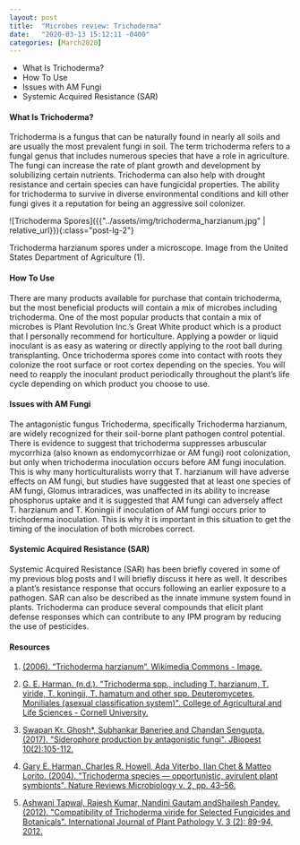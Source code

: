 ```yaml
---
layout: post
title:  "Microbes review: Trichoderma"
date:   "2020-03-13 15:12:11 -0400"
categories: [March2020]
---
```




* What Is Trichoderma?
* How To Use
* Issues with AM Fungi
* Systemic Acquired Resistance (SAR)



#### What Is Trichoderma?
Trichoderma is a fungus that can be naturally found in nearly all soils and are usually the most prevalent fungi in soil. The term trichoderma refers to a fungal genus that includes numerous species that have a role in agriculture. The fungi can increase the rate of plant growth and development by solubilizing certain nutrients. Trichoderma can also help with drought resistance and certain species can have fungicidal properties. The ability for trichoderma to survive in diverse environmental conditions and kill other fungi gives it a reputation for being an aggressive soil colonizer. 



![Trichoderma Spores]({{"../assets/img/trichoderma_harzianum.jpg" | relative_url}}){:class="post-lg-2"}
<div class="text-center blog-caption">
Trichoderma harzianum spores under a microscope. Image from the United States Department of Agriculture (1). 
</div>



#### How To Use
There are many products available for purchase that contain trichoderma, but the most beneficial products will contain a mix of microbes including trichoderma. One of the most popular products that contain a mix of microbes is Plant Revolution Inc.’s Great White product which is a product that I personally recommend for horticulture. Applying a powder or liquid inoculant is as easy as watering or directly applying to the root ball during transplanting. Once trichoderma spores come into contact with roots they colonize the root surface or root cortex depending on the species. You will need to reapply the inoculant product periodically throughout the plant’s life cycle depending on which product you choose to use. 



#### Issues with AM Fungi
The antagonistic fungus Trichoderma, specifically Trichoderma harzianum, are widely recognized for their soil-borne plant pathogen control potential. There is evidence to suggest that trichoderma suppresses arbuscular mycorrhiza (also known as endomycorrhizae or AM fungi) root colonization, but only when trichoderma inoculation occurs before AM fungi inoculation. This is why many horticulturalists worry that T. harzianum will have adverse effects on AM fungi, but studies have suggested that at least one species of AM fungi, Glomus intraradices, was unaffected in its ability to increase phosphorus uptake and it is suggested that AM fungi can adversely affect  T. harzianum and T. Koningii if inoculation of AM fungi occurs prior to trichoderma inoculation. This is why it is important in this situation to get the timing of the inoculation of both microbes correct. 



#### Systemic Acquired Resistance (SAR)
Systemic Acquired Resistance (SAR) has been briefly covered in some of my previous blog posts and I will briefly discuss it here as well. It describes a plant’s resistance response that occurs following an earlier exposure to a pathogen. SAR can also be described as the innate immune system found in plants. Trichoderma can produce several compounds that elicit plant defense responses which can contribute to any IPM program by reducing the use of pesticides.




#### Resources
1. <a href="https://commons.wikimedia.org/wiki/File:Trichoderma_harzianum.jpg"> (2006). “Trichoderma harzianum”. Wikimedia Commons - Image. 
</a>

2. <a href="https://biocontrol.entomology.cornell.edu/pathogens/trichoderma.php"> G. E. Harman. (n.d.). "Trichoderma spp., including T. harzianum, T. viride, T. koningii, T. hamatum and other spp. Deuteromycetes, Moniliales (asexual classification system)". College of Agricultural and Life Sciences - Cornell University. 
</a>

3. <a href="http://www.jbiopest.com/users/LW8/efiles/vol_10_2_105-112.pdf&ved=2ahUKEwjC35mGp4zoAhUDUK0KHRcMAAgQFjABegQICxAH&usg=AOvVaw2P0h9tx93uM7T_3gHelSgl"> Swapan Kr. Ghosh*, Subhankar Banerjee and Chandan Sengupta. (2017). "Siderophore production by antagonistic fungi". JBiopest 10(2):105-112. 
</a>

4. <a href="https://www.nature.com/articles/nrmicro797">  Gary E. Harman, Charles R. Howell, Ada Viterbo, Ilan Chet &amp; Matteo Lorito. (2004). "Trichoderma species — opportunistic, avirulent plant symbionts". Nature Reviews Microbiology v. 2, pp. 43–56.
</a>

5. <a href="https://scialert.net/fulltextmobile/?doi=ijpp.2012.89.94"> Ashwani Tapwal, Rajesh Kumar, Nandini Gautam andShailesh Pandey. (2012). "Compatibility of Trichoderma viride for Selected Fungicides and Botanicals". International Journal of Plant Pathology V. 3 (2): 89-94, 2012. 
</a>

